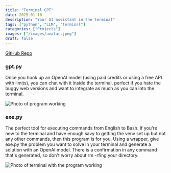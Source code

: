 ```yaml
---
title: "Terminal GPT"
date: 2025-01-10
description: "Your AI assistant in the terminal"
tags: ["python", "LLM", "terminal"]
categories: ["Projects"]
images: ["/images/avatar.jpeg"]
draft: false
---
```


[GitHub Repo](https://github.com/EricSpencer00/TerminalGPT/)

### gpt.py
Once you hook up an OpenAI model (using paid credits or using a free API with limits), you can chat with it inside the terminal, perfect if you hate the buggy web versions and want to integrate as much as you can into the terminal.

![Photo of program working](/images/projects/terminalgpt.png)

### exe.py
The perfect tool for executing commands from English to Bash. If you're new to the terminal and have enough savy to getting the venv set up but not any other commands, then this program is for you. Using a wrapper, give exe.py the problem you want to solve in your terminal and generate a solution with an OpenAI model. There is a confirmation in any command that's generated, so don't worry about rm -rfing your directory.

![Photo of terminal with the program working](/images/projects/terminalgpt_exe.png)
